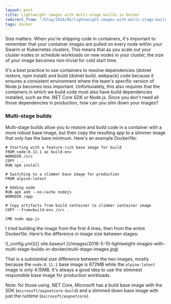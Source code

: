 ```yaml
---
layout: post
title: Lightweight images with multi-stage builds in Docker
redirect_from: "/blog/2018/05/lightweight-images-with-multi-stage-builds-in-docker/"
tags: docker
---
```


Size matters. When you're shipping code in containers, it's important to remember that your container images are pulled on every node within your Swarm or Kubernetes clusters. This means that as you scale out your cluster nodes or schedule workloads on new nodes in your cluster, the size of your image becomes non-trivial for cold start time.

It's a best practice to use containers to resolve dependencies (dotnet restore, npm install) and build (dotnet build, webpack) code because it ensures a consistent environment where the team's specific version of Node.js becomes less important. Unfortunately, this also requires that the containers in which we build code must also have build dependencies installed, such as the .NET Core SDK or Node.js. Since you don't need all those dependencies in production, how can you slim down your images?

### Multi-stage builds
Multi-stage builds allow you to restore and build code in a container with a more robust base image, but then copy the resulting app to a slimmer image that only has the bare minimum. Here's an example Dockerfile:

```
# Starting with a feature-rich base image for build
FROM node:8.11.1 as build-env
WORKDIR /src
COPY . .
RUN npm install

# Switching to a slimmer base image for production
FROM alpine:latest

# Adding node
RUN apk add --no-cache nodejs
WORKDIR /app

# Copy artifacts from build container to slimmer container image
COPY --from=build-env /src .

CMD node app.js
```

I tried building the image from the first 4 lines, then from the entire Dockerfile. Here's the difference in image size between stages:

![_config.yml]({{ site.baseurl }}/images/2018-5-10-lightweight-images-with-multi-stage-builds-in-docker/multi-stage-images.jpg)

That is a substantial size difference between the two images, mostly because the `node:8.11.1` base image is 672MB while the `alpine:latest` image is only 4.15MB. It's always a good idea to use the slimmest responsible base image for production workloads.

Note: for those using .NET Core, Microsoft has a build base image with the SDK (`microsoft/aspnetcore-build`) and a slimmed down base image with just the runtime (`microsoft/aspnetcore`).